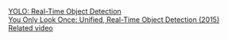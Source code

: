 [YOLO: Real-Time Object Detection](https://pjreddie.com/darknet/yolo/)  
[You Only Look Once: Unified, Real-Time Object Detection (2015)](https://arxiv.org/abs/1506.02640)  
[Related video](https://youtube.com/watch?v=n9_XyCGr-MI)
